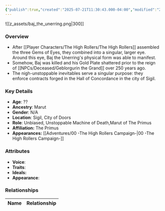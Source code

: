 ```yaml
---
{"publish":true,"created":"2025-07-21T11:30:43.000-04:00","modified":"2025-09-05T09:28:59.339-04:00","published":"2025-09-05T09:28:59.339-04:00","cssclasses":"","Age":"??","Ancestry":"Marut","Gender":"N/A","Location":["Sigil, City of Doors"],"Role":["Unbiased, Unstoppable Machine of Death","Marut of The Primus"],"Affiliation":["The Primus"],"Appearances":["[[00 -The High Rollers Campaign-]]"]}
---
```



![[z_assets/baj_the_unerring.png|300]]

### Overview
- After [[Player Characters/The High Rollers/The High Rollers]] assembled the three Gems of Eyes, they combined into a singular, larger eye. Around this eye, Baj the Unerring's physical form was able to manifest.
- Somehow, Baj was killed and his Gold Plate shattered prior to the reign of [[NPCs/Deceased/Geblorgurin the Grand]] over 250 years ago.
- The nigh-unstoppable inevitables serve a singular purpose: they enforce contracts forged in the Hall of Concordance in the city of Sigil.

### Key Details
- **Age**: ??
- **Ancestry**: Marut
- **Gender**: N/A
- **Location**: Sigil, City of Doors
- **Role**: Unbiased, Unstoppable Machine of Death,Marut of The Primus
- **Affiliation:** The Primus
- **Appearances:** [[Adventures/00 -The High Rollers Campaign-\|00 -The High Rollers Campaign-]]

### Attributes
- **Voice**: 
- **Traits**: 
- **Ideals:** 
- **Appearance**:

### Relationships

| Name | Relationship |
| ---- | ------------ |
